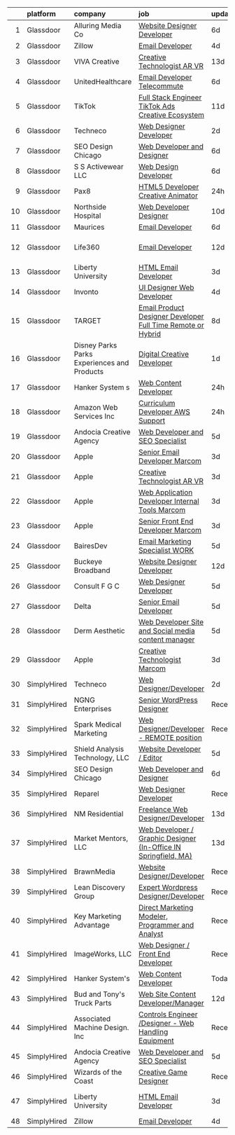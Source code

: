 

|    | platform    | company                                      | job                                                                                                                                                                                                                                                                                                                                                                                                                                                                                                                                                                                                                                                                                                                                                                                                                                                                                                                                                                                                                                                                                                                                                                                                                                                 | update_time   | location                  |
|---:|:------------|:---------------------------------------------|:----------------------------------------------------------------------------------------------------------------------------------------------------------------------------------------------------------------------------------------------------------------------------------------------------------------------------------------------------------------------------------------------------------------------------------------------------------------------------------------------------------------------------------------------------------------------------------------------------------------------------------------------------------------------------------------------------------------------------------------------------------------------------------------------------------------------------------------------------------------------------------------------------------------------------------------------------------------------------------------------------------------------------------------------------------------------------------------------------------------------------------------------------------------------------------------------------------------------------------------------------|:--------------|:--------------------------|
|  1 | Glassdoor   | Alluring Media Co                            | [Website Designer Developer](https://www.glassdoor.com/partner/jobListing.htm?pos=111&ao=1136043&s=58&guid=000001813cea3108a387f8fbcc3ed54a&src=GD_JOB_AD&t=SR&vt=w&ea=1&cs=1_226c8c1f&cb=1654584390267&jobListingId=1007906581302&jrtk=3-0-1g4uekc9npke4801-1g4uekca4mfra800-295cdde55712cc59-)                                                                                                                                                                                                                                                                                                                                                                                                                                                                                                                                                                                                                                                                                                                                                                                                                                                                                                                                                    | 6d            | Remote                    |
|  2 | Glassdoor   | Zillow                                       | [Email Developer](https://www.glassdoor.com/partner/jobListing.htm?pos=104&ao=1110586&s=58&guid=000001813cea3108a387f8fbcc3ed54a&src=GD_JOB_AD&t=SR&vt=w&cs=1_aed809f5&cb=1654584390266&jobListingId=1007914140809&cpc=8795CF9063CD573D&jrtk=3-0-1g4uekc9npke4801-1g4uekca4mfra800-d5a371a2296d9443--6NYlbfkN0ANMurRYyPEXg08u6OamUd1Mvhk-zhFSGYIZgoJR86UvYL2v6MoUqae-sD5DnU21vr3PQNu8ZSqa2obWZbktWxgr0g78Syxir6qFJq9FS2-QcG1zbH-ZdReyN6tfx4WDorKu6fRAqkaeyW2Vts6RUdmNBZQ99TRrPTVGAhRaKI307OQ0RYoWTkfyIliuNqvAiuxrnVUf8ULI1DS7Yw3fMb9JtzKsbmfwgpRaRMB-5uq6eu0d1jd2ejohq_pptz9xNYYG1MgHFPMyAHET97VwadyQ-hLaYhheCWJL0lTkH8iUXVhsauZN4v2IGw0MOuhpi-ktHzjd1BgNm6rZKodOK_pqQMNBpUKYd2ygz-pbEp2eQt0TES96SCLegxpjRtUYi6TL4_Mh1vp4D19gUtWnwyXsKzFq4wJOT1Nw9Mm08EqhsKE_sLQoijv0tXgC5-JjtRk4SqSDfajg0jjqhK2H7Lo1wBMKXMAzgjeOmi6O71SmXNckAZYMOzrTCREPn3ckIoDtICs_P-YoWw8z28C_6yEiDRnKKzK2q4ejcMa-pR1XIWAtLGU1eMzbwTYZIAUShuEI4kdvcTGQMBlUtGDkVHof0fJP7fTQ5Zb_te_byLlmL4HCMCEqkylQkhdmh9RdqoOFNE5086ivHKmIGM9YfSHGF4F7WUynbQ1zd2p2Q2C12P4mEDU2EctMBk2MqDw6wj78ZXN-rh5TIrPw7JaxF_jTSy4dfWaLyqWXvUNGZbjJMqHawVE1OivbdNf7kKSFGeJGT2uitlWQOCpOrvCxbVKyyMHW4yNKGl5pM60uRqKjvIAunIhGhXqefwSso9CeAHR595GEwAt8zUBdSd2F7lLY0IOuqMS8e4nyQYZGXLw2AN5GYAuFZwfXfIRpmkx2BI%3D) | 4d            | Remote                    |
|  3 | Glassdoor   | VIVA Creative                                | [Creative Technologist AR VR](https://www.glassdoor.com/partner/jobListing.htm?pos=125&ao=1136043&s=58&guid=000001813cea3108a387f8fbcc3ed54a&src=GD_JOB_AD&t=SR&vt=w&ea=1&cs=1_94b8259d&cb=1654584390268&jobListingId=1007890505678&jrtk=3-0-1g4uekc9npke4801-1g4uekca4mfra800-b696a77618f3626a-)                                                                                                                                                                                                                                                                                                                                                                                                                                                                                                                                                                                                                                                                                                                                                                                                                                                                                                                                                   | 13d           | Remote                    |
|  4 | Glassdoor   | UnitedHealthcare                             | [Email Developer   Telecommute](https://www.glassdoor.com/partner/jobListing.htm?pos=117&ao=1136043&s=58&guid=000001813cea3108a387f8fbcc3ed54a&src=GD_JOB_AD&t=SR&vt=w&cs=1_04a84772&cb=1654584390268&jobListingId=1007907928304&jrtk=3-0-1g4uekc9npke4801-1g4uekca4mfra800-39890ce2ee7fb4eb-)                                                                                                                                                                                                                                                                                                                                                                                                                                                                                                                                                                                                                                                                                                                                                                                                                                                                                                                                                      | 6d            | Minneapolis, MN           |
|  5 | Glassdoor   | TikTok                                       | [Full Stack Engineer  TikTok Ads Creative   Ecosystem](https://www.glassdoor.com/partner/jobListing.htm?pos=114&ao=1136043&s=58&guid=000001813cea3108a387f8fbcc3ed54a&src=GD_JOB_AD&t=SR&vt=w&cs=1_b3fa0f56&cb=1654584390267&jobListingId=1007895015938&jrtk=3-0-1g4uekc9npke4801-1g4uekca4mfra800-bf78653741d4ae0d-)                                                                                                                                                                                                                                                                                                                                                                                                                                                                                                                                                                                                                                                                                                                                                                                                                                                                                                                               | 11d           | Los Angeles, CA           |
|  6 | Glassdoor   | Techneco                                     | [Web Designer Developer](https://www.glassdoor.com/partner/jobListing.htm?pos=110&ao=1136043&s=58&guid=000001813cea3108a387f8fbcc3ed54a&src=GD_JOB_AD&t=SR&vt=w&ea=1&cs=1_54b6d1c1&cb=1654584390267&jobListingId=1007917975416&jrtk=3-0-1g4uekc9npke4801-1g4uekca4mfra800-5066b3ab79b21723-)                                                                                                                                                                                                                                                                                                                                                                                                                                                                                                                                                                                                                                                                                                                                                                                                                                                                                                                                                        | 2d            | Remote                    |
|  7 | Glassdoor   | SEO Design Chicago                           | [Web Developer and Designer](https://www.glassdoor.com/partner/jobListing.htm?pos=108&ao=1136043&s=58&guid=000001813cea3108a387f8fbcc3ed54a&src=GD_JOB_AD&t=SR&vt=w&ea=1&cs=1_0eff0d45&cb=1654584390267&jobListingId=1007905745551&jrtk=3-0-1g4uekc9npke4801-1g4uekca4mfra800-edb5c12235ecbca6-)                                                                                                                                                                                                                                                                                                                                                                                                                                                                                                                                                                                                                                                                                                                                                                                                                                                                                                                                                    | 6d            | Remote                    |
|  8 | Glassdoor   | S S Activewear LLC                           | [Web Design Developer](https://www.glassdoor.com/partner/jobListing.htm?pos=101&ao=1110586&s=58&guid=000001813cea3108a387f8fbcc3ed54a&src=GD_JOB_AD&t=SR&vt=w&cs=1_d8d76d23&cb=1654584390265&jobListingId=1007907546318&cpc=5B877AD962FD223B&jrtk=3-0-1g4uekc9npke4801-1g4uekca4mfra800-9a94e0e65c736bca--6NYlbfkN0Ajr136nt6A_LHOZ7dazkZBMRVGXfFx1UH3hXSlGZi78qV2vh4IIPaG56QxCFgA56Adpr9RaXdipIXu1R4bmSOvMziN5foyE-Hu6-wOJzorB798i-BTTof0WkY407sJ8JJ-b48jkEdELNvzxft-sRf5NMtJ6JiYIBRDHRpWroXbQqBaO_5kxxHvN-KYbt9H9FU-F8bCVWeed56PDkhqUEuRGHhHzWK0Nu3lZP0kPet2iRwACwaCwOfDb-EMyWgGqkEres2U6wVWbR6MmpfKovL4hwUMuE5ReHyJkSRMoHa1c_R9gzY7ejCK0ExV-BWqwi-t2I5ZPfk3HLcvegQtszTAy1af4HeoObepSP4xSSb5yXhz76Qp3TZamQjgl40p9tSpvIt3v13r_kEHysRnh69iYzia9ok93aYLOioDo6UFDrfQP2JhU14rlDsfm4cpMuxJp1KtFh97RVoGF0uRi501K5DQMIEgCRgJvaQjiPvLwfMWhrPfaF59QglEZIaJ9dvmYSvQECmRG9fnL_BdQnzw6u4dR53Bb2-sWcAzt6lWQdzloI79B5Af0ti_37Pp0BQ4W4tXLLTWzmp_Bjsc3s554AzAyz5eS9_ggglDoWWBjlFGCFkTeYTMOy1qBUc_Rv13-B57QFMgi4Q_32g-bNyGvvq3iT-F-27QAs8GcbkV_vMClWy56U0c_U0FcKlnQE1LQje4J0ZQz_HEqy-7O05sD39LrdMIItpCG0UCaES9aknYh6VYrqIDyODNckzDbFg%3D)                                                                                                                            | 6d            | Bolingbrook, IL           |
|  9 | Glassdoor   | Pax8                                         | [HTML5 Developer   Creative Animator](https://www.glassdoor.com/partner/jobListing.htm?pos=113&ao=1136043&s=58&guid=000001813cea3108a387f8fbcc3ed54a&src=GD_JOB_AD&t=SR&vt=w&ea=1&cs=1_7a4ab1ff&cb=1654584390267&jobListingId=1007921790278&jrtk=3-0-1g4uekc9npke4801-1g4uekca4mfra800-94e32ab3bd5f2716-)                                                                                                                                                                                                                                                                                                                                                                                                                                                                                                                                                                                                                                                                                                                                                                                                                                                                                                                                           | 24h           | Denver, CO                |
| 10 | Glassdoor   | Northside Hospital                           | [Web Developer Designer](https://www.glassdoor.com/partner/jobListing.htm?pos=123&ao=1136043&s=58&guid=000001813cea3108a387f8fbcc3ed54a&src=GD_JOB_AD&t=SR&vt=w&cs=1_560ae816&cb=1654584390268&jobListingId=1007897934715&jrtk=3-0-1g4uekc9npke4801-1g4uekca4mfra800-7186502f44f2db3c-)                                                                                                                                                                                                                                                                                                                                                                                                                                                                                                                                                                                                                                                                                                                                                                                                                                                                                                                                                             | 10d           | Atlanta, GA               |
| 11 | Glassdoor   | Maurices                                     | [Email Developer](https://www.glassdoor.com/partner/jobListing.htm?pos=128&ao=1136043&s=58&guid=000001813cea3108a387f8fbcc3ed54a&src=GD_JOB_AD&t=SR&vt=w&cs=1_308582af&cb=1654584390269&jobListingId=1007906699587&jrtk=3-0-1g4uekc9npke4801-1g4uekca4mfra800-d0ed51593a914af1-)                                                                                                                                                                                                                                                                                                                                                                                                                                                                                                                                                                                                                                                                                                                                                                                                                                                                                                                                                                    | 6d            | Duluth, MN                |
| 12 | Glassdoor   | Life360                                      | [Email Developer](https://www.glassdoor.com/partner/jobListing.htm?pos=130&ao=1136043&s=58&guid=000001813cea3108a387f8fbcc3ed54a&src=GD_JOB_AD&t=SR&vt=w&ea=1&cs=1_574cc143&cb=1654584390269&jobListingId=1007893337954&jrtk=3-0-1g4uekc9npke4801-1g4uekca4mfra800-2820f2f9fca37e7c-)                                                                                                                                                                                                                                                                                                                                                                                                                                                                                                                                                                                                                                                                                                                                                                                                                                                                                                                                                               | 12d           | San Francisco, CA         |
| 13 | Glassdoor   | Liberty University                           | [HTML Email Developer](https://www.glassdoor.com/partner/jobListing.htm?pos=105&ao=1110586&s=58&guid=000001813cea3108a387f8fbcc3ed54a&src=GD_JOB_AD&t=SR&vt=w&ea=1&cs=1_1576dc0f&cb=1654584390267&jobListingId=1007915758186&cpc=9908D8D4413DBB8A&jrtk=3-0-1g4uekc9npke4801-1g4uekca4mfra800-8008f5f408073523--6NYlbfkN0DJj_xBnMkxta0JkMhp2zrLnOUztiQYfsFoMajxVnxJH1F0cTi7s2M4ahEdLdWFO-BqmRaLUpbwRIZ7IJNE5Jhy2Q0vZVUdHycJeJyACt3qfLEXBtyRyPrgrnr3HxdQLYX3EwJ4XPiDxoSfjsS-rituzWuBLTDBkYgFntRSehJ6_bQZ9iUcKZ1AGEA1ZSy-_-R3cOaYsoCCcT86EMbS9vj3G0COlOW40C6NMGReV8c7TpFGQ8K0UXnuezmUITsYaUQ5Ah0NDHrCX1fT4nQR8K5GlQ5QdtmSROksHh33WKmo2oeMOWBUP1JyGmRf6Us9037mm-f_CRu33OkOXHRCbrgbLj8ahgwmA-_J4uX0wDuwJUYdNbPxTYab9lze9upgayqkRBC1jpF63tHO1twvanQ5I-1LB6cj_NVKOYj4f4KGy2DBQnL5_4PGWHXJEdsBqAEuh3kwQXfH4wSqZTcTwtmPt3Jaui6AKONaL8aO3tKjSJaWSrZzChsv)                                                                                                                                                                                                                                                                                                                                                                                                     | 3d            | Remote                    |
| 14 | Glassdoor   | Invonto                                      | [UI Designer   Web Developer](https://www.glassdoor.com/partner/jobListing.htm?pos=127&ao=1136043&s=58&guid=000001813cea3108a387f8fbcc3ed54a&src=GD_JOB_AD&t=SR&vt=w&cs=1_a8b5e114&cb=1654584390269&jobListingId=1007914902297&jrtk=3-0-1g4uekc9npke4801-1g4uekca4mfra800-251d957bda5e73d6-)                                                                                                                                                                                                                                                                                                                                                                                                                                                                                                                                                                                                                                                                                                                                                                                                                                                                                                                                                        | 4d            | Bridgewater, NJ           |
| 15 | Glassdoor   | TARGET                                       | [Email Product Designer   Developer  Full Time Remote or Hybrid ](https://www.glassdoor.com/partner/jobListing.htm?pos=115&ao=1136043&s=58&guid=000001813cea3108a387f8fbcc3ed54a&src=GD_JOB_AD&t=SR&vt=w&cs=1_4e8d7d1f&cb=1654584390267&jobListingId=1007900471696&jrtk=3-0-1g4uekc9npke4801-1g4uekca4mfra800-d89c527548f3a6a0-)                                                                                                                                                                                                                                                                                                                                                                                                                                                                                                                                                                                                                                                                                                                                                                                                                                                                                                                    | 8d            | Minneapolis, MN           |
| 16 | Glassdoor   | Disney Parks Parks  Experiences and Products | [Digital Creative Developer](https://www.glassdoor.com/partner/jobListing.htm?pos=103&ao=1110586&s=58&guid=000001813cea3108a387f8fbcc3ed54a&src=GD_JOB_AD&t=SR&vt=w&cs=1_fe1c608c&cb=1654584390266&jobListingId=1007919203776&cpc=F4EED0218A761C36&jrtk=3-0-1g4uekc9npke4801-1g4uekca4mfra800-5c1bccbd7b2ce9ee--6NYlbfkN0DAFTyt7pbDCC2JPO79CSdi1dIb81yjczP5qsKcZIxgiRd1qisRd4re16D_VG3-wzWgmoe7oQDeeAIvolxAjDaPvFxS9dXZBFaq5HoUG9jpdyR6O86mo0bpt1FEZExDBSlXAvlp_Zpdk8xvK9F3UBlZRW-7WhXetAo2rdal1acZF8voM4i2ND74iLPBaBAV1K6jBAU_ps1tgjNE5vBtRUr5fgUX1ZfLkDm9wguPHQ8EPnJp3_aYHNNkt4_VH4zRztP8BNwLf6dZ3Thv3lzrPRMu2ONANFOgWwmEiR-1hFt0T3G2ZcU0X0xuqgGvYK0LsuNZNf3CZi8wjLKdlEHYs2bh-EHinfoIpgPpqnWNaVx6k-nl8jnUYuo-GA0JHNmdva-0pMXazfMe6T3CL-u5q4176TG5R3ypPTw8uIZl9eBHfif5aqfyI7V0JNcPRrIcXwQ%3D)                                                                                                                                                                                                                                                                                                                                                                                                                                                      | 1d            | New York, NY              |
| 17 | Glassdoor   | Hanker System s                              | [Web Content Developer](https://www.glassdoor.com/partner/jobListing.htm?pos=109&ao=1136043&s=58&guid=000001813cea3108a387f8fbcc3ed54a&src=GD_JOB_AD&t=SR&vt=w&ea=1&cs=1_eb2db4fc&cb=1654584390267&jobListingId=1007920966722&jrtk=3-0-1g4uekc9npke4801-1g4uekca4mfra800-4bd204d5999c692c-)                                                                                                                                                                                                                                                                                                                                                                                                                                                                                                                                                                                                                                                                                                                                                                                                                                                                                                                                                         | 24h           | Remote                    |
| 18 | Glassdoor   | Amazon Web Services  Inc                     | [Curriculum Developer  AWS Support](https://www.glassdoor.com/partner/jobListing.htm?pos=116&ao=1136043&s=58&guid=000001813cea3108a387f8fbcc3ed54a&src=GD_JOB_AD&t=SR&vt=w&cs=1_7329bb40&cb=1654584390268&jobListingId=1007920772166&jrtk=3-0-1g4uekc9npke4801-1g4uekca4mfra800-3262a55aecb4d11c-)                                                                                                                                                                                                                                                                                                                                                                                                                                                                                                                                                                                                                                                                                                                                                                                                                                                                                                                                                  | 24h           | Remote                    |
| 19 | Glassdoor   | Andocia Creative Agency                      | [Web Developer and SEO Specialist](https://www.glassdoor.com/partner/jobListing.htm?pos=112&ao=1136043&s=58&guid=000001813cea3108a387f8fbcc3ed54a&src=GD_JOB_AD&t=SR&vt=w&ea=1&cs=1_a3b7d295&cb=1654584390267&jobListingId=1007910325652&jrtk=3-0-1g4uekc9npke4801-1g4uekca4mfra800-3e71974dd9827fa4-)                                                                                                                                                                                                                                                                                                                                                                                                                                                                                                                                                                                                                                                                                                                                                                                                                                                                                                                                              | 5d            | Remote                    |
| 20 | Glassdoor   | Apple                                        | [Senior Email Developer  Marcom](https://www.glassdoor.com/partner/jobListing.htm?pos=120&ao=1136043&s=58&guid=000001813cea3108a387f8fbcc3ed54a&src=GD_JOB_AD&t=SR&vt=w&cs=1_c624ba42&cb=1654584390268&jobListingId=1007917362471&jrtk=3-0-1g4uekc9npke4801-1g4uekca4mfra800-0b4f236b2c217e6d-)                                                                                                                                                                                                                                                                                                                                                                                                                                                                                                                                                                                                                                                                                                                                                                                                                                                                                                                                                     | 3d            | Cupertino, CA             |
| 21 | Glassdoor   | Apple                                        | [Creative Technologist  AR VR](https://www.glassdoor.com/partner/jobListing.htm?pos=124&ao=1136043&s=58&guid=000001813cea3108a387f8fbcc3ed54a&src=GD_JOB_AD&t=SR&vt=w&cs=1_d34c159a&cb=1654584390268&jobListingId=1007917364380&jrtk=3-0-1g4uekc9npke4801-1g4uekca4mfra800-878088d050a6faa7-)                                                                                                                                                                                                                                                                                                                                                                                                                                                                                                                                                                                                                                                                                                                                                                                                                                                                                                                                                       | 3d            | Cupertino, CA             |
| 22 | Glassdoor   | Apple                                        | [Web Application Developer   Internal Tools  Marcom](https://www.glassdoor.com/partner/jobListing.htm?pos=126&ao=1136043&s=58&guid=000001813cea3108a387f8fbcc3ed54a&src=GD_JOB_AD&t=SR&vt=w&cs=1_11eef4bb&cb=1654584390269&jobListingId=1007917363897&jrtk=3-0-1g4uekc9npke4801-1g4uekca4mfra800-0fe802110a09dd0e-)                                                                                                                                                                                                                                                                                                                                                                                                                                                                                                                                                                                                                                                                                                                                                                                                                                                                                                                                 | 3d            | Cupertino, CA             |
| 23 | Glassdoor   | Apple                                        | [Senior Front End Developer  Marcom](https://www.glassdoor.com/partner/jobListing.htm?pos=129&ao=1136043&s=58&guid=000001813cea3108a387f8fbcc3ed54a&src=GD_JOB_AD&t=SR&vt=w&cs=1_dac10942&cb=1654584390269&jobListingId=1007917363582&jrtk=3-0-1g4uekc9npke4801-1g4uekca4mfra800-9cfb65929a662924-)                                                                                                                                                                                                                                                                                                                                                                                                                                                                                                                                                                                                                                                                                                                                                                                                                                                                                                                                                 | 3d            | Cupertino, CA             |
| 24 | Glassdoor   | BairesDev                                    | [Email Marketing Specialist WORK](https://www.glassdoor.com/partner/jobListing.htm?pos=107&ao=1110586&s=58&guid=000001813cea3108a387f8fbcc3ed54a&src=GD_JOB_AD&t=SR&vt=w&cs=1_cd7d97f4&cb=1654584390267&jobListingId=1007909599138&cpc=3BA4CE39D5B5DEF5&jrtk=3-0-1g4uekc9npke4801-1g4uekca4mfra800-0bcc7050e843faad--6NYlbfkN0BfEGkshao4EhrCCf7LYqKO8VNtf9vkQrewuI3DmTR_-FNjQOZq6FDCm1wcPTrdsPfGE-gNHWD7abgq8RNsXt28BNbJn5Azybau4v_gfzqRThWLrOl1LG0AAL2vxR47VyXfbBOygU831DVyavXzCsXRY1UHMt7-M4s9Fy6wDf7mMdOs-OR4eTW1d8ASSV0ncs9GuTZret4U1IKa-MkUwX2rcbydefTc6RowYmYkUT_RJTbvHFi_G9n0voFcO4P45xo4Qf-2_Vl4marqf-ZEcrswWeJ5-JcVb1jlRGcd4lONnEfb7JV_9GfK4Uf_NB_zuWpOtys6i5gP9p6oJ2eYdvPu529tNkHWYDJvLfb9eK8UK_t_WERUa_u600Q1BzyuL05TNpspQSW4Fr2ktRnHnrGaXTcAUvuv2l4Vu-i5-oapgz3Xguz8ST44jTmdS8rs2rjZdPh09cQ_UvRojcFdPBCSa_ByQ8SIH1X2N42SKvzjFxtY5c41nk5aC2MZW65RS418jXIwEduc_NotIu9rWBKD4m0AwJFLUYcrCVJG7TqqrdoMWliItZsroK75VWEj6vEk65UXmS4pTSOjOgtQXxz0)                                                                                                                                                                                                                                                                                               | 5d            | Colon, PA                 |
| 25 | Glassdoor   | Buckeye Broadband                            | [Website Designer Developer](https://www.glassdoor.com/partner/jobListing.htm?pos=106&ao=1110586&s=58&guid=000001813cea3108a387f8fbcc3ed54a&src=GD_JOB_AD&t=SR&vt=w&ea=1&cs=1_cfcd582e&cb=1654584390267&jobListingId=1007892444672&cpc=6FC5BA77C9A4CD78&jrtk=3-0-1g4uekc9npke4801-1g4uekca4mfra800-9d3796651fe43207--6NYlbfkN0DDmOwFuYy1-IGhenWxj6rZmHL3sido_coM9cPKCevLMh9RSnvCRogTTFMO-82f4dc21FJUjC2rci7LGqOPyQIvZuW5UBiz1-ZpCepqKz1azeuBgdLRUyGBNyWZJkyyzkX0hB6Nv7GEYchU7jHch1Yng2OHXqu9JtvBzn3gEAC0o7aS5MkJLn036p2_zFECVRUWNoPqB3PTNhvTL7MRodlm-1Xt4zwKjxhkxHbdkSclD4zBzL-rGXaHUkefz_Cy8wg_wpqeGUWgNqkfVOlQTZomAls9TKXhPbEOwo9nfGZ4S4yyScrhcmZrz-wpqQz9tNwD3DAD1OAvo3-sDhhANEkVFLR93yTjgAMlzXDFXeLy21Mko6RoTsfBPJyqrFnFiJCCIukzPa-3c-qNSGtsEQbMpI6FmNLoaeozWyvZpPsrYUgbwe0jirw-t1NPzWXKuZyutjHK-KaZ_3UDHwxNKHTFokff21eHEyxDYllr7ylcRnTH_3coWf8fDny3KNMJdICBiMl_0ub_XQ%3D%3D)                                                                                                                                                                                                                                                                                                                                                                   | 12d           | Toledo, OH                |
| 26 | Glassdoor   | Consult F G C                                | [Web Designer Developer](https://www.glassdoor.com/partner/jobListing.htm?pos=122&ao=1136043&s=58&guid=000001813cea3108a387f8fbcc3ed54a&src=GD_JOB_AD&t=SR&vt=w&ea=1&cs=1_60ebd4e8&cb=1654584390268&jobListingId=1007909832629&jrtk=3-0-1g4uekc9npke4801-1g4uekca4mfra800-629ac82600bb046d-)                                                                                                                                                                                                                                                                                                                                                                                                                                                                                                                                                                                                                                                                                                                                                                                                                                                                                                                                                        | 5d            | Dunedin, FL               |
| 27 | Glassdoor   | Delta                                        | [Senior Email Developer](https://www.glassdoor.com/partner/jobListing.htm?pos=118&ao=1136043&s=58&guid=000001813cea3108a387f8fbcc3ed54a&src=GD_JOB_AD&t=SR&vt=w&cs=1_2b180167&cb=1654584390268&jobListingId=1007909409494&jrtk=3-0-1g4uekc9npke4801-1g4uekca4mfra800-b5686bcb9fe509d0-)                                                                                                                                                                                                                                                                                                                                                                                                                                                                                                                                                                                                                                                                                                                                                                                                                                                                                                                                                             | 5d            | Atlanta, GA               |
| 28 | Glassdoor   | Derm Aesthetic                               | [Web Developer  Site and Social media content manager](https://www.glassdoor.com/partner/jobListing.htm?pos=119&ao=1136043&s=58&guid=000001813cea3108a387f8fbcc3ed54a&src=GD_JOB_AD&t=SR&vt=w&ea=1&cs=1_be67aaf8&cb=1654584390268&jobListingId=1007910338432&jrtk=3-0-1g4uekc9npke4801-1g4uekca4mfra800-afd5e02a7c5642f3-)                                                                                                                                                                                                                                                                                                                                                                                                                                                                                                                                                                                                                                                                                                                                                                                                                                                                                                                          | 5d            | Remote                    |
| 29 | Glassdoor   | Apple                                        | [Creative Technologist  Marcom](https://www.glassdoor.com/partner/jobListing.htm?pos=121&ao=1136043&s=58&guid=000001813cea3108a387f8fbcc3ed54a&src=GD_JOB_AD&t=SR&vt=w&cs=1_d34deaea&cb=1654584390268&jobListingId=1007917363609&jrtk=3-0-1g4uekc9npke4801-1g4uekca4mfra800-666f3071f17e62e5-)                                                                                                                                                                                                                                                                                                                                                                                                                                                                                                                                                                                                                                                                                                                                                                                                                                                                                                                                                      | 3d            | Cupertino, CA             |
| 30 | SimplyHired | Techneco                                     | [Web Designer/Developer](https://www.simplyhired.com/job/KQs336V23DU70eIBi7-cTmPlhslH1zOzI_bIrydNTJLwg-uRPtkjYQ?q=creative+developer)                                                                                                                                                                                                                                                                                                                                                                                                                                                                                                                                                                                                                                                                                                                                                                                                                                                                                                                                                                                                                                                                                                               | 2d            | Remote                    |
| 31 | SimplyHired | NGNG Enterprises                             | [Senior WordPress Designer](https://www.simplyhired.com/job/nNmOqtuT06Mk-lcmE7eheAXQQWiNMpXcVvCxka53D2mz1JIyK1uPSg?q=creative+developer)                                                                                                                                                                                                                                                                                                                                                                                                                                                                                                                                                                                                                                                                                                                                                                                                                                                                                                                                                                                                                                                                                                            | Recently      | Remote                    |
| 32 | SimplyHired | Spark Medical Marketing                      | [Web Designer/Developer - REMOTE position](https://www.simplyhired.com/job/35M66v77AdD9n8fOCx0TvbHKph55pnBEUtaBea4aPDsZPPSG2nNFfQ?q=creative+developer)                                                                                                                                                                                                                                                                                                                                                                                                                                                                                                                                                                                                                                                                                                                                                                                                                                                                                                                                                                                                                                                                                             | Recently      | Remote                    |
| 33 | SimplyHired | Shield Analysis Technology, LLC              | [Website Developer / Editor](https://www.simplyhired.com/job/aB_9o3xir3qpJy5syTIy2N694yL97Zoc3Ew6O-NDkbfiG9ogOTDF1A?q=creative+developer)                                                                                                                                                                                                                                                                                                                                                                                                                                                                                                                                                                                                                                                                                                                                                                                                                                                                                                                                                                                                                                                                                                           | 5d            | Fort Belvoir, VA          |
| 34 | SimplyHired | SEO Design Chicago                           | [Web Developer and Designer](https://www.simplyhired.com/job/FjzmiF5LocletrYRA1n-Axbq9osZZ5ZuleN5Fh7qXPRhqE4TPW8oeA?q=creative+developer)                                                                                                                                                                                                                                                                                                                                                                                                                                                                                                                                                                                                                                                                                                                                                                                                                                                                                                                                                                                                                                                                                                           | 6d            | Remote                    |
| 35 | SimplyHired | Reparel                                      | [Web Designer Developer](https://www.simplyhired.com/job/ESUD2ppMzbUKga5He3PkepKNMebPHv1e_8B_P7F7FcjEwepwXg0FOw?q=creative+developer)                                                                                                                                                                                                                                                                                                                                                                                                                                                                                                                                                                                                                                                                                                                                                                                                                                                                                                                                                                                                                                                                                                               | Recently      | United States             |
| 36 | SimplyHired | NM Residential                               | [Freelance Web Designer/Developer](https://www.simplyhired.com/job/zao1aEnmjwM1sgDxz00dr4GlswQ0AExCBs1sMqgrE2RqVbHorF14Zw?q=creative+developer)                                                                                                                                                                                                                                                                                                                                                                                                                                                                                                                                                                                                                                                                                                                                                                                                                                                                                                                                                                                                                                                                                                     | 13d           | Orlando, FL               |
| 37 | SimplyHired | Market Mentors, LLC                          | [Web Developer / Graphic Designer (In-Office IN Springfield, MA)](https://www.simplyhired.com/job/6kf3uuwQ1EOl7Fl3dSxs72FKsBasyP0W-R29HngWXbHTwb_VXh3XfA?q=creative+developer)                                                                                                                                                                                                                                                                                                                                                                                                                                                                                                                                                                                                                                                                                                                                                                                                                                                                                                                                                                                                                                                                      | 13d           | Springfield, MA           |
| 38 | SimplyHired | BrawnMedia                                   | [Website Designer/Developer](https://www.simplyhired.com/job/78BxKl1R6BpfuVu8Kpk-1cxMOjiHDgxQMPxrbQ5J7eWU9PbYxXCHNA?q=creative+developer)                                                                                                                                                                                                                                                                                                                                                                                                                                                                                                                                                                                                                                                                                                                                                                                                                                                                                                                                                                                                                                                                                                           | Recently      | Albany, NY                |
| 39 | SimplyHired | Lean Discovery Group                         | [Expert Wordpress Designer/Developer](https://www.simplyhired.com/job/zsQLWYxi-ACZOzJqcRh2CIEL9nagVQtnmJZB_JfP5BQikyPMBbjEbg?q=creative+developer)                                                                                                                                                                                                                                                                                                                                                                                                                                                                                                                                                                                                                                                                                                                                                                                                                                                                                                                                                                                                                                                                                                  | Recently      | Remote                    |
| 40 | SimplyHired | Key Marketing Advantage                      | [Direct Marketing Modeler, Programmer and Analyst](https://www.simplyhired.com/job/UdIscpimnW2wE8_h27Mny_tMoFR1tXnQsZT_LQshbt782-jsPUazvA?q=creative+developer)                                                                                                                                                                                                                                                                                                                                                                                                                                                                                                                                                                                                                                                                                                                                                                                                                                                                                                                                                                                                                                                                                     | Recently      | Newtown, CT               |
| 41 | SimplyHired | ImageWorks, LLC                              | [Web Designer / Front End Developer](https://www.simplyhired.com/job/P-Qvgf8giFfzVJ1XN7qqCXweVx6qXKrWLxbkLCZsqlxPlHaVb_XSIQ?q=creative+developer)                                                                                                                                                                                                                                                                                                                                                                                                                                                                                                                                                                                                                                                                                                                                                                                                                                                                                                                                                                                                                                                                                                   | Recently      | Vernon Rockville, CT      |
| 42 | SimplyHired | Hanker System's                              | [Web Content Developer](https://www.simplyhired.com/job/A4nFnpC7czExASKBLKIypVEuSnGIyZz2qXe1GRoCKe927sssPI57KA?q=creative+developer)                                                                                                                                                                                                                                                                                                                                                                                                                                                                                                                                                                                                                                                                                                                                                                                                                                                                                                                                                                                                                                                                                                                | Today         | Remote                    |
| 43 | SimplyHired | Bud and Tony's Truck Parts                   | [Web Site Content Developer/Manager](https://www.simplyhired.com/job/F5uO58m5IWVKgJq7lW9r7TjTfjWKqyMYWq64h-LjYGMj8ipvj9RrYw?q=creative+developer)                                                                                                                                                                                                                                                                                                                                                                                                                                                                                                                                                                                                                                                                                                                                                                                                                                                                                                                                                                                                                                                                                                   | 12d           | Romeo, MI                 |
| 44 | SimplyHired | Associated Machine Design. Inc               | [Controls Engineer /Designer - Web Handling Equipment](https://www.simplyhired.com/job/iK0kyM3IlVtiPO41wje1x2-evlu3rt5ztJr6E_2pjcvfffQPX3zl5g?q=creative+developer)                                                                                                                                                                                                                                                                                                                                                                                                                                                                                                                                                                                                                                                                                                                                                                                                                                                                                                                                                                                                                                                                                 | Recently      | Green Bay, WI             |
| 45 | SimplyHired | Andocia Creative Agency                      | [Web Developer and SEO Specialist](https://www.simplyhired.com/job/Tiug1YomN0sKFjhMCngbk6AyXW-86w80zVmQJlF1sY0AZB0BrGpqhQ?q=creative+developer)                                                                                                                                                                                                                                                                                                                                                                                                                                                                                                                                                                                                                                                                                                                                                                                                                                                                                                                                                                                                                                                                                                     | 5d            | Remote                    |
| 46 | SimplyHired | Wizards of the Coast                         | [Creative Game Designer](https://www.simplyhired.com/job/3U5NPAcld9zZ3VOc-NItCD-NzNvgqaZqPjmcmGZRZsaeN5WygOP2eA?q=creative+developer)                                                                                                                                                                                                                                                                                                                                                                                                                                                                                                                                                                                                                                                                                                                                                                                                                                                                                                                                                                                                                                                                                                               | Recently      | Renton, WA                |
| 47 | SimplyHired | Liberty University                           | [HTML Email Developer](https://www.simplyhired.com/job/R6gH1EVOx4wfbx43QNwgJgGuvrI1X_On-441185M5T73ZhY4Xa9KYQ?q=creative+developer)                                                                                                                                                                                                                                                                                                                                                                                                                                                                                                                                                                                                                                                                                                                                                                                                                                                                                                                                                                                                                                                                                                                 | 3d            | Lynchburg, VA +1 location |
| 48 | SimplyHired | Zillow                                       | [Email Developer](https://www.simplyhired.com/job/dJcCVYJQdFroQEJBi29YfLHiwfrKOF5IFWBcesB0b5-bRvqiwe0_yQ?q=creative+developer)                                                                                                                                                                                                                                                                                                                                                                                                                                                                                                                                                                                                                                                                                                                                                                                                                                                                                                                                                                                                                                                                                                                      | 4d            | Remote                    |